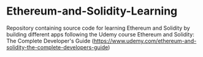 # Ethereum-and-Solidity-Learning
Repository containing source code for learning Ethereum and Solidity by building different apps following the Udemy course Ethereum and Solidity: The Complete Developer's Guide (https://www.udemy.com/ethereum-and-solidity-the-complete-developers-guide)
